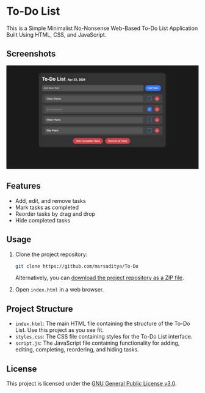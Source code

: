 # To-Do List

This is a Simple Minimalist No-Nonsense Web-Based To-Do List Application Built Using HTML, CSS, and JavaScript.

## Screenshots

![Screenshot 1](https://github.com/msrsaditya/To-Do/blob/main/screenshot.png)

## Features

- Add, edit, and remove tasks
- Mark tasks as completed
- Reorder tasks by drag and drop
- Hide completed tasks

## Usage

1. Clone the project repository:
    ```bash
    git clone https://github.com/msrsaditya/To-Do
    ```

   Alternatively, you can [download the project repository as a ZIP file](https://github.com/msrsaditya/To-Do/archive/refs/heads/main.zip).

2. Open `index.html` in a web browser.

## Project Structure

- `index.html`: The main HTML file containing the structure of the To-Do List. Use this project as you see fit.
- `styles.css`: The CSS file containing styles for the To-Do List interface.
- `script.js`: The JavaScript file containing functionality for adding, editing, completing, reordering, and hiding tasks.

## License

This project is licensed under the [GNU General Public License v3.0](LICENSE).
